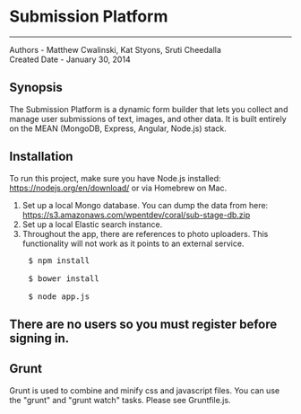 Submission Platform
===================
--------------------
Authors - Matthew Cwalinski, Kat Styons, Sruti Cheedalla <br>
Created Date - January 30, 2014 <br>

## Synopsis

The Submission Platform is a dynamic form builder that lets you collect and manage user submissions of text, images, and other data. It is built entirely on the MEAN (MongoDB, Express, Angular, Node.js) stack.

## Installation

To run this project, make sure you have Node.js installed: https://nodejs.org/en/download/ or via Homebrew on Mac. <br>
1. Set up a local Mongo database. You can dump the data from here: https://s3.amazonaws.com/wpentdev/coral/sub-stage-db.zip<br>
2. Set up a local Elastic search instance.<br>
3. Throughout the app, there are references to photo uploaders. This functionality will not work as it points to an external service.<br>

<pre>
	$ npm install <br>
	$ bower install<br>
	$ node app.js
</pre>

## There are no users so you must register before signing in.

## Grunt  
Grunt is used to combine and minify css and javascript files. You can use the "grunt" and "grunt watch" tasks. Please see Gruntfile.js.
